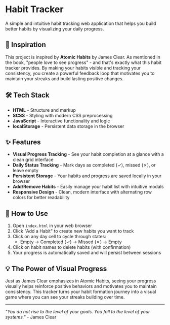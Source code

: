# Habit Tracker

A simple and intuitive habit tracking web application that helps you build better habits by visualizing your daily progress.

## 🌟 Inspiration

This project is inspired by **Atomic Habits** by James Clear. As mentioned in the book, "people love to see progress" - and that's exactly what this habit tracker provides. By making your habits visible and tracking your consistency, you create a powerful feedback loop that motivates you to maintain your streaks and build lasting positive changes.

## 🛠️ Tech Stack

- **HTML** - Structure and markup
- **SCSS** - Styling with modern CSS preprocessing
- **JavaScript** - Interactive functionality and logic
- **localStorage** - Persistent data storage in the browser

## ✨ Features

- **Visual Progress Tracking** - See your habit completion at a glance with a clean grid interface
- **Daily Status Tracking** - Mark days as completed (✓), missed (✗), or leave empty
- **Persistent Storage** - Your habits and progress are saved locally in your browser
- **Add/Remove Habits** - Easily manage your habit list with intuitive modals
- **Responsive Design** - Clean, modern interface with alternating row colors for better readability

## 🚀 How to Use

1. Open `index.html` in your web browser
2. Click "Add a Habit" to create new habits you want to track
3. Click on any day cell to cycle through states:
   - Empty → Completed (✓) → Missed (✗) → Empty
4. Click on habit names to delete habits (with confirmation)
5. Your progress is automatically saved and will persist between sessions

## 💡 The Power of Visual Progress

Just as James Clear emphasizes in Atomic Habits, seeing your progress visually helps reinforce positive behaviors and motivates you to maintain consistency. This tracker turns your habit formation journey into a visual game where you can see your streaks building over time.

---

*"You do not rise to the level of your goals. You fall to the level of your systems."* - James Clear
